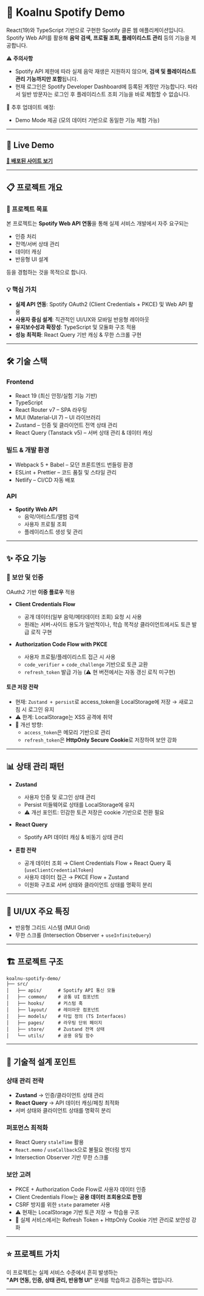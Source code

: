 # 🎵 Koalnu Spotify Demo

React(19)와 TypeScript 기반으로 구현한 Spotify 클론 웹 애플리케이션입니다.  
Spotify Web API를 활용해 **음악 검색, 프로필 조회, 플레이리스트 관리** 등의 기능을 제공합니다.  

⚠️ **주의사항**
- Spotify API 제한에 따라 실제 음악 재생은 지원하지 않으며, **검색 및 플레이리스트 관리 기능까지만 포함**됩니다.
- 현재 로그인은 Spotify Developer Dashboard에 등록된 계정만 가능합니다. 따라서 일반 방문자는 로그인 후 플레이리스트 조회 기능을 바로 체험할 수 없습니다.

🚧 추후 업데이트 예정:
- Demo Mode 제공 (모의 데이터 기반으로 동일한 기능 체험 가능)

---

## 🚀 Live Demo
**[🔗 배포된 사이트 보기](https://ksy-spotify-demo.netlify.app/)**

---

## 📋 프로젝트 개요

### 🎯 프로젝트 목표
본 프로젝트는 **Spotify Web API 연동**을 통해 실제 서비스 개발에서 자주 요구되는  
- 인증 처리  
- 전역/서버 상태 관리  
- 데이터 캐싱  
- 반응형 UI 설계  

등을 경험하는 것을 목적으로 합니다.

### 💡 핵심 가치
- **실제 API 연동**: Spotify OAuth2 (Client Credentials + PKCE) 및 Web API 활용  
- **사용자 중심 설계**: 직관적인 UI/UX와 모바일 반응형 레이아웃  
- **유지보수성과 확장성**: TypeScript 및 모듈화 구조 적용  
- **성능 최적화**: React Query 기반 캐싱 & 무한 스크롤 구현  

---

## 🛠 기술 스택

### Frontend
- React 19 (최신 안정/실험 기능 기반)  
- TypeScript  
- React Router v7 – SPA 라우팅  
- MUI (Material-UI 7) – UI 라이브러리  
- Zustand – 인증 및 클라이언트 전역 상태 관리  
- React Query (Tanstack v5) – 서버 상태 관리 & 데이터 캐싱  

### 빌드 & 개발 환경
- Webpack 5 + Babel – 모던 프론트엔드 번들링 환경  
- ESLint + Prettier – 코드 품질 및 스타일 관리  
- Netlify – CI/CD 자동 배포  

### API
- **Spotify Web API**  
  - 음악/아티스트/앨범 검색  
  - 사용자 프로필 조회  
  - 플레이리스트 생성 및 관리  

---

## ✨ 주요 기능

### 🔐 보안 및 인증
OAuth2 기반 **이중 플로우** 적용  

- **Client Credentials Flow**  
  - 공개 데이터(일부 음악/메타데이터 조회) 요청 시 사용  
  - 원래는 서버-사이드 용도가 일반적이나, 학습 목적상 클라이언트에서도 토큰 발급 로직 구현  

- **Authorization Code Flow with PKCE**  
  - 사용자 프로필/플레이리스트 접근 시 사용  
  - `code_verifier` + `code_challenge` 기반으로 토큰 교환  
  - `refresh_token` 발급 가능 (⚠️ 현 버전에서는 자동 갱신 로직 미구현)  

#### 토큰 저장 전략
- 현재: `Zustand + persist`로 access_token을 LocalStorage에 저장 → 새로고침 시 로그인 유지  
- ⚠️ 한계: LocalStorage는 XSS 공격에 취약  
- 🚀 개선 방향:  
  - `access_token`은 메모리 기반으로 관리  
  - `refresh_token`은 **HttpOnly Secure Cookie**로 저장하여 보안 강화  

---

## 📊 상태 관리 패턴
- **Zustand**  
  - 사용자 인증 및 로그인 상태 관리  
  - Persist 미들웨어로 상태를 LocalStorage에 유지  
  - ⚠️ 개선 포인트: 민감한 토큰 저장은 cookie 기반으로 전환 필요  

- **React Query**  
  - Spotify API 데이터 캐싱 & 비동기 상태 관리  

- **혼합 전략**  
  - 공개 데이터 조회 → Client Credentials Flow + React Query 훅(`useClientCredentialToken`)  
  - 사용자 데이터 접근 → PKCE Flow + Zustand  
  - 이원화 구조로 서버 상태와 클라이언트 상태를 명확히 분리  

---

## 📱 UI/UX 주요 특징
- 반응형 그리드 시스템 (MUI Grid)  
- 무한 스크롤 (Intersection Observer + `useInfiniteQuery`)

---

## 🏗 프로젝트 구조
```
koalnu-spotify-demo/
├── src/
│   ├── apis/      # Spotify API 통신 모듈
│   ├── common/    # 공통 UI 컴포넌트
│   ├── hooks/     # 커스텀 훅
│   ├── layout/    # 레이아웃 컴포넌트
│   ├── models/    # 타입 정의 (TS Interfaces)
│   ├── pages/     # 라우팅 단위 페이지
│   ├── store/     # Zustand 전역 상태
│   └── utils/     # 공용 유틸 함수
```


---

## 🔧 기술적 설계 포인트

### 상태 관리 전략
- **Zustand** → 인증/클라이언트 상태 관리  
- **React Query** → API 데이터 캐싱/페칭 최적화  
- 서버 상태와 클라이언트 상태를 명확히 분리  

### 퍼포먼스 최적화
- React Query `staleTime` 활용  
- `React.memo` / `useCallback`으로 불필요 렌더링 방지  
- Intersection Observer 기반 무한 스크롤  

### 보안 고려
- PKCE + Authorization Code Flow로 사용자 데이터 인증  
- Client Credentials Flow는 **공용 데이터 조회용으로 한정**  
- CSRF 방지를 위한 `state` parameter 사용  
- ⚠️ 현재는 LocalStorage 기반 토큰 저장 → 학습용 구조  
- 🚀 실제 서비스에서는 Refresh Token + HttpOnly Cookie 기반 관리로 보안성 강화  

---

## ⭐ 프로젝트 가치
이 프로젝트는 실제 서비스 수준에서 흔히 발생하는  
**"API 연동, 인증, 상태 관리, 반응형 UI"** 문제를 학습하고 검증하는 앱입니다.

---
